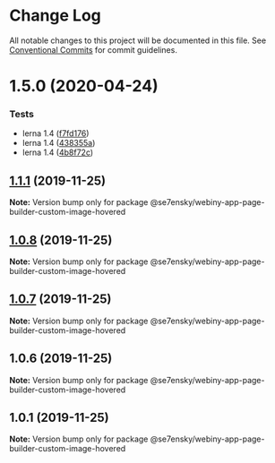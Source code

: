 # Change Log

All notable changes to this project will be documented in this file.
See [Conventional Commits](https://conventionalcommits.org) for commit guidelines.

# 1.5.0 (2020-04-24)


### Tests

* lerna 1.4 ([f7fd176](https://github.com/SE7ENSKY/se7ensky-webiny-plugins/commit/f7fd176e4758f9de38a6399e04392e248448f0a4))
* lerna 1.4 ([438355a](https://github.com/SE7ENSKY/se7ensky-webiny-plugins/commit/438355aad6cecb4a82ead77fd8510c29ce9424ce))
* lerna 1.4 ([4b8f72c](https://github.com/SE7ENSKY/se7ensky-webiny-plugins/commit/4b8f72ceac05a33f7e1958bd5e4a5a7cd0f31fa7))





## [1.1.1](https://github.com/SE7ENSKY/se7ensky-webiny-plugins/compare/@se7ensky/webiny-app-page-builder-custom-image-hovered@1.0.8...@se7ensky/webiny-app-page-builder-custom-image-hovered@1.1.1) (2019-11-25)

**Note:** Version bump only for package @se7ensky/webiny-app-page-builder-custom-image-hovered





## [1.0.8](https://github.com/SE7ENSKY/se7ensky-webiny-plugins/compare/@se7ensky/webiny-app-page-builder-custom-image-hovered@1.0.7...@se7ensky/webiny-app-page-builder-custom-image-hovered@1.0.8) (2019-11-25)

**Note:** Version bump only for package @se7ensky/webiny-app-page-builder-custom-image-hovered





## [1.0.7](https://github.com/SE7ENSKY/se7ensky-webiny-plugins/compare/@se7ensky/webiny-app-page-builder-custom-image-hovered@1.0.6...@se7ensky/webiny-app-page-builder-custom-image-hovered@1.0.7) (2019-11-25)

**Note:** Version bump only for package @se7ensky/webiny-app-page-builder-custom-image-hovered





## 1.0.6 (2019-11-25)

**Note:** Version bump only for package @se7ensky/webiny-app-page-builder-custom-image-hovered





## 1.0.1 (2019-11-25)

**Note:** Version bump only for package @se7ensky/webiny-app-page-builder-custom-image-hovered
